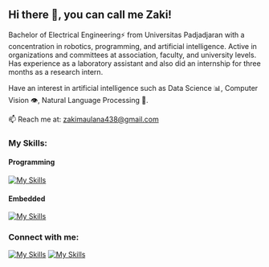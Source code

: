 ## Hi there 👋, you can call me Zaki!

Bachelor of Electrical Engineering⚡ from Universitas Padjadjaran with a concentration in robotics, programming, and artificial intelligence. Active in organizations and committees at association, faculty, and university levels. Has experience as a laboratory assistant and also did an internship for three months as a research intern.

Have an interest in artificial intelligence such as Data Science 📊, Computer Vision 👁️, Natural Language Processing 🎤.

📫 Reach me at: zakimaulana438@gmail.com

### My Skills:
#### Programming
[![My Skills](https://skillicons.dev/icons?i=c,html,py,matlab&perline=4)](https://skillicons.dev)

#### Embedded
[![My Skills](https://skillicons.dev/icons?i=arduino&perline=3)](https://skillicons.dev)

### Connect with me:
[![My Skills](https://skillicons.dev/icons?i=linkedin&theme=light)](https://www.linkedin.com/in/zaki-maulana-rabbani-07567b198/) [![My Skills](https://skillicons.dev/icons?i=instagram&theme=light)](https://www.instagram.com/zmrabbani/) 
